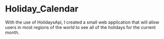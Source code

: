 # Holiday_Calendar
 With the use of HolidaysApi, I created a small web application that will allow users in most regions of the world to see all of the holidays for the current month.
